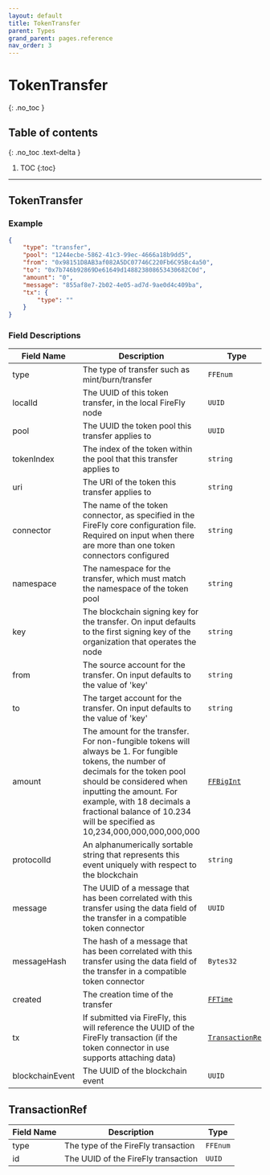 ```yaml
---
layout: default
title: TokenTransfer
parent: Types
grand_parent: pages.reference
nav_order: 3
---
```


# TokenTransfer
{: .no_toc }

## Table of contents
{: .no_toc .text-delta }

1. TOC
{:toc}

---
## TokenTransfer

### Example

```json
{
    "type": "transfer",
    "pool": "1244ecbe-5862-41c3-99ec-4666a18b9dd5",
    "from": "0x98151D8AB3af082A5DC07746C220Fb6C95Bc4a50",
    "to": "0x7b746b92869De61649d148823808653430682C0d",
    "amount": "0",
    "message": "855af8e7-2b02-4e05-ad7d-9ae0d4c409ba",
    "tx": {
        "type": ""
    }
}
```

### Field Descriptions

| Field Name | Description | Type |
|------------|-------------|------|
| type | The type of transfer such as mint/burn/transfer | `FFEnum` |
| localId | The UUID of this token transfer, in the local FireFly node | `UUID` |
| pool | The UUID the token pool this transfer applies to | `UUID` |
| tokenIndex | The index of the token within the pool that this transfer applies to | `string` |
| uri | The URI of the token this transfer applies to | `string` |
| connector | The name of the token connector, as specified in the FireFly core configuration file. Required on input when there are more than one token connectors configured | `string` |
| namespace | The namespace for the transfer, which must match the namespace of the token pool | `string` |
| key | The blockchain signing key for the transfer. On input defaults to the first signing key of the organization that operates the node | `string` |
| from | The source account for the transfer. On input defaults to the value of 'key' | `string` |
| to | The target account for the transfer. On input defaults to the value of 'key' | `string` |
| amount | The amount for the transfer. For non-fungible tokens will always be 1. For fungible tokens, the number of decimals for the token pool should be considered when inputting the amount. For example, with 18 decimals a fractional balance of 10.234 will be specified as 10,234,000,000,000,000,000 | [`FFBigInt`](simpletypes#ffbigint) |
| protocolId | An alphanumerically sortable string that represents this event uniquely with respect to the blockchain | `string` |
| message | The UUID of a message that has been correlated with this transfer using the data field of the transfer in a compatible token connector | `UUID` |
| messageHash | The hash of a message that has been correlated with this transfer using the data field of the transfer in a compatible token connector | `Bytes32` |
| created | The creation time of the transfer | [`FFTime`](simpletypes#fftime) |
| tx | If submitted via FireFly, this will reference the UUID of the FireFly transaction (if the token connector in use supports attaching data) | [`TransactionRef`](#transactionref) |
| blockchainEvent | The UUID of the blockchain event | `UUID` |

## TransactionRef

| Field Name | Description | Type |
|------------|-------------|------|
| type | The type of the FireFly transaction | `FFEnum` |
| id | The UUID of the FireFly transaction | `UUID` |


